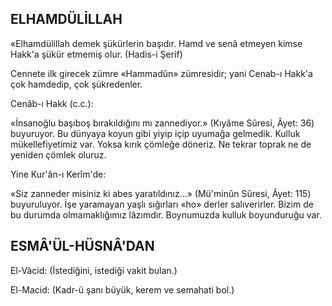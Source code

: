 ## ELHAMDÜLİLLAH

«Elhamdülillah demek şükürlerin başıdır. Hamd ve senâ etmeyen kimse Hakk'a şükür etmemiş olur. (Hadis-i Şerif)

Cennete ilk girecek zümre «Hammadûn» zümresidir; yani Cenab-ı Hakk'a çok hamdedip, çok şükredenler.

Cenâb-ı Hakk (c.c.):

«İnsanoğlu başıboş bırakıldığını mı zan­nediyor.» (Kıyâme Sûresi, Âyet: 36) buyuruyor. Bu dünyaya koyun gibi yiyip içip uyumağa gel­medik. Kulluk mükellefiyetimiz var. Yoksa kı­rık çömleğe döneriz. Ne tekrar toprak ne de yeniden çömlek oluruz.

Yine Kur'ân-ı Kerîm'de:

«Siz zanneder misiniz ki abes yaratıldı­nız...» (Mü'minûn Sûresi, Âyet: 115) buyuruluyor. İşe yaramayan yaşlı sığırları «ho» der­ler salıverirler. Bizim de bu durumda olmamaklığımız lâzımdır. Boynumuzda kulluk bo­yunduruğu var.

## ESMÂ'ÜL-HÜSNÂ'DAN

El-Vâcid: (İstediğini, istediği vakit bulan.)

El-Macid: (Kadr-ü şanı büyük, kerem ve semahati bol.)
